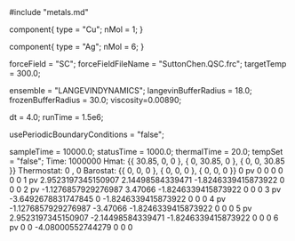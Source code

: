 <OOPSE version=4>
  <MetaData>
#include "metals.md"


component{
  type = "Cu";
	nMol = 1;
}

component{
  type = "Ag";
	nMol = 6;
}



forceField = "SC";
forceFieldFileName = "SuttonChen.QSC.frc";
targetTemp = 300.0;


ensemble = "LANGEVINDYNAMICS";
langevinBufferRadius = 18.0;
frozenBufferRadius = 30.0;
viscosity=0.00890;

dt = 4.0;
runTime = 1.5e6;

usePeriodicBoundaryConditions = "false";

sampleTime = 10000.0;
statusTime = 1000.0;
thermalTime = 20.0;
tempSet = "false";
  </MetaData>
  <Snapshot>
    <FrameData>
        Time: 1000000
        Hmat: {{ 30.85, 0, 0 }, { 0, 30.85, 0 }, { 0, 0, 30.85 }}
  Thermostat: 0 , 0
    Barostat: {{ 0, 0, 0 }, { 0, 0, 0 }, { 0, 0, 0 }}
    </FrameData>
    <StuntDoubles>
         0      pv      0       0       0       0       0       0
         1      pv      2.9523197345150907        2.14498584339471        -1.8246339415873922        0       0       0
         2      pv      -1.1276857929276987        3.47066        -1.8246339415873922        0       0       0
         3      pv      -3.6492678831747845        0        -1.8246339415873922        0       0       0
         4       pv      -1.1276857929276987        -3.47066        -1.8246339415873922        0       0       0
         5      pv      2.9523197345150907        -2.14498584339471        -1.8246339415873922        0       0       0
         6      pv      0        0        -4.08000552744279                0                          0       0
    </StuntDoubles>
  </Snapshot>
</OOPSE>
